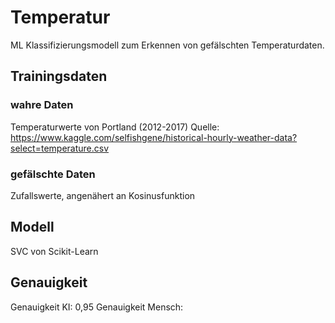 # Temperatur
ML Klassifizierungsmodell zum Erkennen von gefälschten Temperaturdaten.

## Trainingsdaten
### wahre Daten
Temperaturwerte von Portland (2012-2017)
Quelle: https://www.kaggle.com/selfishgene/historical-hourly-weather-data?select=temperature.csv
### gefälschte Daten
Zufallswerte, angenähert an Kosinusfunktion

## Modell
SVC von Scikit-Learn

## Genauigkeit
Genauigkeit KI: 0,95
Genauigkeit Mensch: <link>

